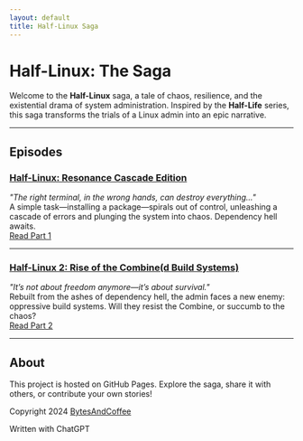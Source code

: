 ```yaml
---
layout: default
title: Half-Linux Saga
---
```


# **Half-Linux: The Saga**

Welcome to the **Half-Linux** saga, a tale of chaos, resilience, and the existential drama of system administration. Inspired by the **Half-Life** series, this saga transforms the trials of a Linux admin into an epic narrative.

---

## **Episodes**

### [Half-Linux: Resonance Cascade Edition](Half-Linux_Resonance_Cascade_Edition.md)
*"The right terminal, in the wrong hands, can destroy everything..."*  
A simple task—installing a package—spirals out of control, unleashing a cascade of errors and plunging the system into chaos. Dependency hell awaits.  
[Read Part 1](Half-Linux_Resonance_Cascade_Edition.md)

---

### [Half-Linux 2: Rise of the Combine(d Build Systems)](Half-Linux_2_Rise_of_the_Combined_Build_Systems.md)
*"It’s not about freedom anymore—it’s about survival."*  
Rebuilt from the ashes of dependency hell, the admin faces a new enemy: oppressive build systems. Will they resist the Combine, or succumb to the chaos?  
[Read Part 2](Half-Linux_2_Rise_of_the_Combined_Build_Systems.md)

---

## **About**

This project is hosted on GitHub Pages. Explore the saga, share it with others, or contribute your own stories!

Copyright 2024 [BytesAndCoffee](https://github.com/BytesAndCoffee)

Written with ChatGPT
